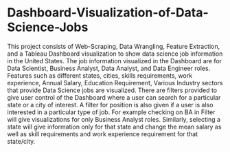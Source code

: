 # Dashboard-Visualization-of-Data-Science-Jobs
This project consists of Web-Scraping, Data Wrangling, Feature Extraction, and a Tableau Dashboard visualization to show data science job information in the United States.
The job information visualized in the Dashboard are for Data Scientist, Business Analyst, Data Analyst, and Data Engineer roles. Features such as different states, cities, skills requirements, work experience, Annual Salary, Education Requirement, Various Industry sectors that provide Data Science jobs are visualized.
There are filters provided to give user control of the Dashboard where a user can search for a particular state or a city of interest. A filter for position is also given if a user is also interested in a particular type of job. For example checking on BA in Filter will give visualizations for only Business Analyst roles. 
Similarly, selecting a state will give information only for that state and change the mean salary as well as skill requirements and work experience requirement for that state/city. 
